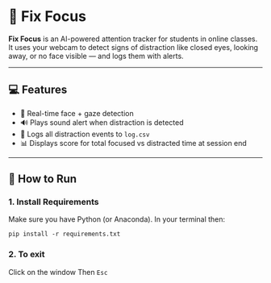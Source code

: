 # 🎯 Fix Focus

**Fix Focus** is an AI-powered attention tracker for students in online classes.  
It uses your webcam to detect signs of distraction like closed eyes, looking away, or no face visible — and logs them with alerts.

---

## 💻 Features

- 👀 Real-time face + gaze detection
- 🔊 Plays sound alert when distraction is detected
- 📝 Logs all distraction events to `log.csv`
- 📊 Displays score for total focused vs distracted time at session end

---

## 🚀 How to Run

### 1. Install Requirements
Make sure you have Python (or Anaconda). In your terminal then: 

`pip install -r requirements.txt`


### 2. To exit
Click on the window
Then `Esc`
